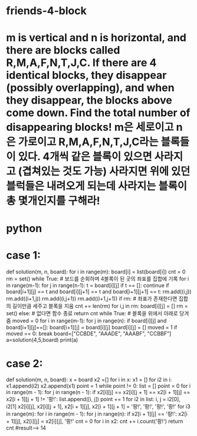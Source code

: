# friends-4-block
# m is vertical and n is horizontal, and there are blocks called R,M,A,F,N,T,J,C. If there are 4 identical blocks, they disappear (possibly overlapping), and when they disappear, the blocks above come down. Find the total number of disappearing blocks! m은 세로이고 n은 가로이고 R,M,A,F,N,T,J,C라는 블록들이 있다. 4개씩 같은 블록이 있으면 사라지고 (겹쳐있는 것도 가능) 사라지면 위에 있던 블럭들은 내려오게 되는데  사라지는 블록이 총 몇개인지를 구해라!
# python
# case 1:
def solution(m, n, board):
    for i in range(m):
        board[i] = list(board[i])
    cnt = 0
    rm = set()
    while True: # 보드를 순회하며 4블록이 된 곳의 좌표를 집합에 기록
        for i in range(m-1):
            for j in range(n-1):
                t = board[i][j]
                if t == []:
                    continue
                if board[i+1][j] == t and board[i][j+1] == t and board[i+1][j+1] == t:
                    rm.add((i,j))
                    rm.add((i+1,j))
                    rm.add((i,j+1))
                    rm.add((i+1,j+1))
        if rm: # 좌표가 존재한다면 집합의 길이만큼 세주고 블록을 지움 
            cnt += len(rm)
            for i,j in rm:
                board[i][j] = []
            rm = set()
        else: # 없다면 함수 종료
            return cnt
        while True: # 블록을 위에서 아래로 당겨줌
            moved = 0
            for i in range(m-1):
                for j in range(n):
                    if board[i][j] and board[i+1][j]==[]:
                        board[i+1][j] = board[i][j]
                        board[i][j] = []
                        moved = 1
            if moved == 0:
                break
board=["CCBDE", "AAADE", "AAABF", "CCBBF"]
a=solution(4,5,board)
print(a)
# case 2:
def solution(m, n, board):
    x = board
    x2 =[]
    for i in x: 
        x1 = []
        for i2 in i:
            x1.append(i2)
        x2.append(x1)
    point = 1
    while point != 0:
        list = []
        point = 0
        for i in range(m - 1):
            for j in range(n - 1):
                if x2[i][j] == x2[i][j + 1] == x2[i + 1][j] == x2[i + 1][j + 1] != '팡!':
                    list.append([i, j])
                    point += 1
        for i2 in list:
            i, j = i2[0], i2[1]
            x2[i][j], x2[i][j + 1], x2[i + 1][j], x2[i + 1][j + 1] = '팡!', '팡!', '팡!', '팡!'
        for i3 in range(m):
            for i in range(m - 1):
                for j in range(n):
                    if x2[i + 1][j] == '팡!':
                        x2[i + 1][j], x2[i][j] = x2[i][j], '팡!'
    cnt = 0
    for i in x2:
        cnt += i.count('팡!')
    return cnt
#result--> 14
